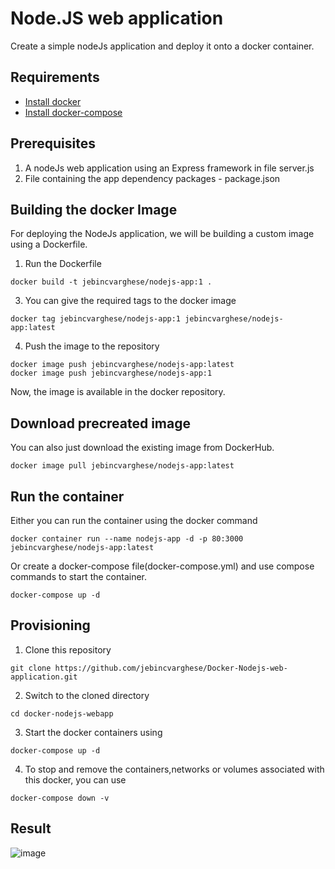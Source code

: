 # Node.JS web application
Create a simple nodeJs application and deploy it onto a docker container.

## Requirements

- [Install docker](https://docs.docker.com/engine/install/)
- [Install docker-compose](https://docs.docker.com/compose/install/)

## Prerequisites

1. A nodeJs web application using an Express framework in file server.js
2. File containing the app dependency packages - package.json

## Building the docker Image

For deploying the NodeJs application, we will be building a custom image using a Dockerfile. 

1. Run the Dockerfile
```
docker build -t jebincvarghese/nodejs-app:1 .
```
3. You can give the required tags to the docker image
```
docker tag jebincvarghese/nodejs-app:1 jebincvarghese/nodejs-app:latest
```
4. Push the image to the repository
```
docker image push jebincvarghese/nodejs-app:latest
docker image push jebincvarghese/nodejs-app:1
```
Now, the image is available in the docker repository.

## Download precreated image

You can also just download the existing image from DockerHub.
```
docker image pull jebincvarghese/nodejs-app:latest
```

## Run the container

Either you can run the container using the docker command 
```
docker container run --name nodejs-app -d -p 80:3000 jebincvarghese/nodejs-app:latest
```
Or create a docker-compose file(docker-compose.yml) and use compose commands to start the container.
```
docker-compose up -d
 ```
 
## Provisioning
1. Clone this repository
```
git clone https://github.com/jebincvarghese/Docker-Nodejs-web-application.git
```
2. Switch to the cloned directory
```
cd docker-nodejs-webapp
```
3. Start the docker containers using
```
docker-compose up -d
```
4. To stop and remove the containers,networks or volumes associated with this docker, you can use
```
docker-compose down -v
```

## Result


![image](https://user-images.githubusercontent.com/93197553/146653076-6259e311-03d3-4a0c-8488-464dd564dbee.png)


